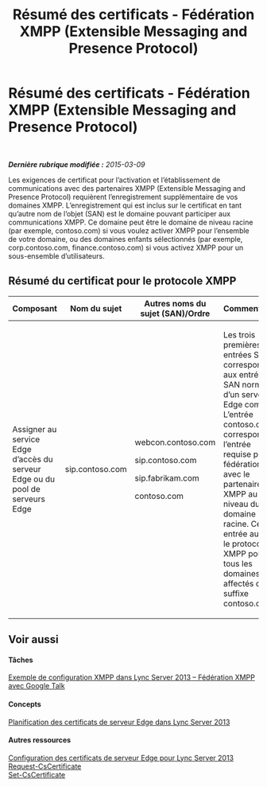 ﻿---
title: Résumé des certificats - Fédération XMPP (Extensible Messaging and Presence Protocol)
TOCTitle: Résumé des certificats - Fédération XMPP (Extensible Messaging and Presence Protocol)
ms:assetid: b059a34e-99df-40af-91fe-fe2aa52841f6
ms:mtpsurl: https://technet.microsoft.com/fr-fr/library/JJ618374(v=OCS.15)
ms:contentKeyID: 49298562
ms.date: 05/20/2016
mtps_version: v=OCS.15
ms.translationtype: HT
---

# Résumé des certificats - Fédération XMPP (Extensible Messaging and Presence Protocol)

 

_**Dernière rubrique modifiée :** 2015-03-09_

Les exigences de certificat pour l’activation et l’établissement de communications avec des partenaires XMPP (Extensible Messaging and Presence Protocol) requièrent l’enregistrement supplémentaire de vos domaines XMPP. L’enregistrement qui est inclus sur le certificat en tant qu’autre nom de l’objet (SAN) est le domaine pouvant participer aux communications XMPP. Ce domaine peut être le domaine de niveau racine (par exemple, contoso.com) si vous voulez activer XMPP pour l’ensemble de votre domaine, ou des domaines enfants sélectionnés (par exemple, corp.contoso.com, finance.contoso.com) si vous activez XMPP pour un sous-ensemble d’utilisateurs.

## Résumé du certificat pour le protocole XMPP


<table>
<colgroup>
<col style="width: 25%" />
<col style="width: 25%" />
<col style="width: 25%" />
<col style="width: 25%" />
</colgroup>
<thead>
<tr class="header">
<th>Composant</th>
<th>Nom du sujet</th>
<th>Autres noms du sujet (SAN)/Ordre</th>
<th>Commentaires</th>
</tr>
</thead>
<tbody>
<tr class="odd">
<td><p>Assigner au service Edge d’accès du serveur Edge ou du pool de serveurs Edge</p></td>
<td><p>sip.contoso.com</p></td>
<td><p>webcon.contoso.com</p>
<p>sip.contoso.com</p>
<p>sip.fabrikam.com</p>
<p>contoso.com</p></td>
<td><p>Les trois premières entrées SAN correspondent aux entrées SAN normales d’un serveur Edge complet. L’entrée contoso.com correspond à l’entrée requise pour la fédération avec le partenaire XMPP au niveau du domaine racine. Cette entrée autorise le protocole XMPP pour tous les domaines affectés du suffixe contoso.com.</p></td>
</tr>
</tbody>
</table>


## Voir aussi

#### Tâches

[Exemple de configuration XMPP dans Lync Server 2013 – Fédération XMPP avec Google Talk](lync-server-2013-example-xmpp-configuration-–-xmpp-federation-with-google-talk.md)  

#### Concepts

[Planification des certificats de serveur Edge dans Lync Server 2013](lync-server-2013-plan-for-edge-server-certificates.md)  

#### Autres ressources

[Configuration des certificats de serveur Edge pour Lync Server 2013](lync-server-2013-set-up-edge-certificates.md)  
[Request-CsCertificate](https://docs.microsoft.com/en-us/powershell/module/skype/Request-CsCertificate)  
[Set-CsCertificate](https://docs.microsoft.com/en-us/powershell/module/skype/Set-CsCertificate)

